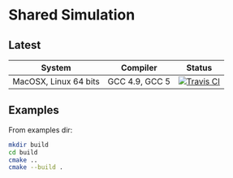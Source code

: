 Shared Simulation
=================

Latest
------

| System | Compiler | Status |
| ------ | -------- | ------ |
| MacOSX, Linux 64 bits | GCC 4.9, GCC 5 | [![Travis CI](https://travis-ci.org/LoganBarnes/SharedSimulation.svg?branch=master)](https://travis-ci.org/LoganBarnes/SharedSimulation)|


Examples
--------

From examples dir:

```bash
mkdir build
cd build
cmake ..
cmake --build .
```
